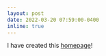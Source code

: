```yaml
---
layout: post
date: 2022-03-20 07:59:00-0400
inline: true
---
```


I have created this <a href="https://speckdavid.github.io/">homepage</a>!

